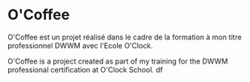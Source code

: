# O'Coffee

O'Coffee est un projet réalisé dans le cadre de la formation à mon titre professionnel DWWM avec l'Ecole O'Clock.

O'Coffee is a project created as part of my training for the DWWM professional certification at O'Clock School.
df
